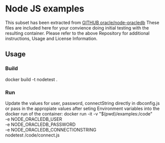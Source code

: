 # Node JS examples
This subset has been extracted from [GITHUB oracle/node-oracledb](https://github.com/oracle/node-oracledb/tree/master/examples)
These files are included here for your convience doing initial testing with the resulting container.  Please refer
to the above Repository for additional instructions, Usage and License Information.

## Usage

### Build
docker build -t nodetest .

### Run
Update the values for user, password, connectString directly in dbconfig.js or pass in the
appropiate values after seting Environment variables into the docker run of the container:
docker run -it -v "$(pwd)/examples:/code" \
               -e NODE_ORACLEDB_USER \
               -e NODE_ORACLEDB_PASSWORD \
               -e NODE_ORACLEDB_CONNECTIONSTRING \
               nodetest /code/connect.js

